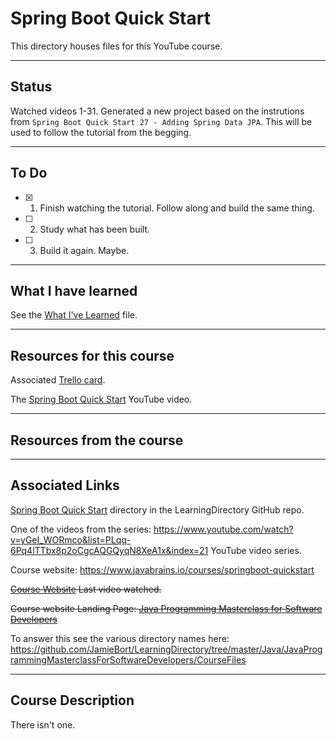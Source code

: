 # Spring Boot Quick Start

This directory houses files for this YouTube course.

---
## Status
Watched videos 1-31.
Generated a new project based on the instrutions from `Spring Boot Quick Start 27 - Adding Spring Data JPA`. This will be used to follow the tutorial from the begging.

---
## To Do
- [X] 1. Finish watching the tutorial. Follow along and build the same thing.
- [ ] 2. Study what has been built.
- [ ] 3. Build it again. Maybe.

---
## What I have learned
See the [What I've Learned](https://github.com/JamieBort/LearningDirectory/blob/master/Java/Courses/SpringBoot/SpringBootQuickStart/WhatIveLearned.md) file.

---

## Resources for this course
Associated [Trello card](https://trello.com/c/KUHSH6SS/889-spring-boot-quick-start-youtube-course).

The [Spring Boot Quick Start](https://www.youtube.com/playlist?list=PLqq-6Pq4lTTbx8p2oCgcAQGQyqN8XeA1x) YouTube video.

---

## Resources from the course

---
## Associated Links
[Spring Boot Quick Start](https://github.com/JamieBort/LearningDirectory/tree/master/Java/Courses/SpringBoot/SpringBootQuickStart) directory in the LearningDirectory GitHub repo.

One of the videos from the series: https://www.youtube.com/watch?v=yGeI_WORmco&list=PLqq-6Pq4lTTbx8p2oCgcAQGQyqN8XeA1x&index=21 YouTube video series.

Course website: https://www.javabrains.io/courses/springboot-quickstart

~~[Course Website](https://www.udemy.com/course/java-the-complete-java-developer-course/learn/lecture/3323790#overview) Last video watched.~~

~~Course website Landing Page: [Java Programming Masterclass for Software Developers](https://www.udemy.com/course/java-the-complete-java-developer-course/)~~



To answer this see the various directory names here: https://github.com/JamieBort/LearningDirectory/tree/master/Java/JavaProgrammingMasterclassForSoftwareDevelopers/CourseFiles


---

## Course Description
There isn't one.
